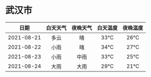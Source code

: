 # 武汉市
|日期|白天天气|夜晚天气|白天温度|夜晚温度|
|:--:|:--:|:--:|:--:|:--:|
|2021-08-21|多云|晴|33℃|26℃|
|2021-08-22|小雨|晴|34℃|27℃|
|2021-08-23|小雨|中雨|33℃|25℃|
|2021-08-24|大雨|大雨|29℃|21℃|

